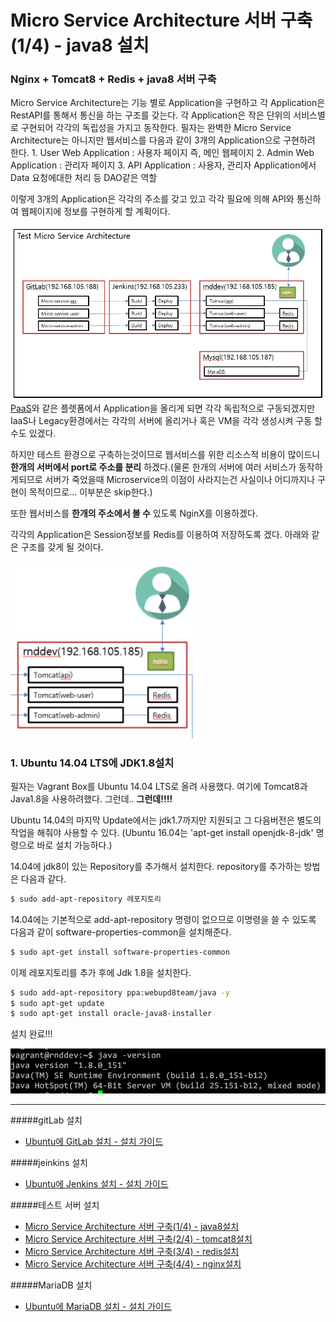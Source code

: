 Micro Service Architecture 서버 구축(1/4) - java8 설치
======================================================

### Nginx + Tomcat8 + Redis + java8 서버 구축

Micro Service Architecture는 기능 별로 Application을 구현하고 각 Application은 RestAPI를 통해서 통신을 하는 구조를 갖는다. 각 Application은 작은 단위의 서비스별로 구현되어 각각의 독립성을 가지고 동작한다. 필자는 완벽한 Micro Service Architecture는 아니지만 웹서비스를 다음과 같이 3개의 Application으로 구현하려 한다. 1. User Web Application : 사용자 페이지 즉, 메인 웹페이지 2. Admin Web Application : 관리자 페이지 3. API Application : 사용자, 관리자 Application에서 Data 요청에대한 처리 등 DAO같은 역할

이렇게 3개의 Application은 각각의 주소를 갖고 있고 각각 필요에 의해 API와 통신하여 웹페이지에 정보를 구현하게 할 계획이다.

!['전체 Architecture'](../img/architecture.PNG)[PaaS](https://cloudfoundry.org)와 같은 플렛폼에서 Application을 올리게 되면 각각 독립적으로 구동되겠지만 IaaS나 Legacy환경에서는 각각의 서버에 올리거나 혹은 VM을 각각 생성시켜 구동 할 수도 있겠다.

하지만 테스트 환경으로 구축하는것이므로 웹서비스를 위한 리소스적 비용이 많이드니 **한개의 서버에서 port로 주소를 분리** 하겠다.(물론 한개의 서버에 여러 서비스가 동작하게되므로 서버가 죽었을때 Microservice의 이점이 사라지는건 사실이나 어디까지나 구현이 목적이므로... 이부분은 skip한다.)

또한 웹서비스를 **한개의 주소에서 볼 수** 있도록 NginX를 이용하겠다.

각각의 Application은 Session정보를 Redis를 이용하여 저장하도록 겠다. 아래와 같은 구조를 갖게 될 것이다.

<img src='../img/msa.PNG' width='300px'></img>

### 1. Ubuntu 14.04 LTS에 JDK1.8설치

필자는 Vagrant Box를 Ubuntu 14.04 LTS로 올려 사용했다. 여기에 Tomcat8과 Java1.8을 사용하려했다. 그런데.. **그런데!!!!**

Ubuntu 14.04의 마지막 Update에서는 jdk1.7까지만 지원되고 그 다음버전은 별도의 작업을 해줘야 사용할 수 있다. (Ubuntu 16.04는 'apt-get install openjdk-8-jdk' 명령으로 바로 설치 가능하다.)

14.04에 jdk8이 있는 Repository를 추가해서 설치한다. repository를 추가하는 방법은 다음과 같다.

```sh
$ sudo add-apt-repository 레포지토리
```

14.04에는 기본적으로 add-apt-repository 명령이 없으므로 이명령을 쓸 수 있도록 다음과 같이 software-properties-common을 설치해준다.

```sh
$ sudo apt-get install software-properties-common
```

이제 레포지토리를 추가 후에 Jdk 1.8을 설치한다.

```sh
$ sudo add-apt-repository ppa:webupd8team/java -y
$ sudo apt-get update
$ sudo apt-get install oracle-java8-installer
```

설치 완료!!!

!['java version'](../img/javav.png)

---

#####gitLab 설치

-	[Ubuntu에 GitLab 설치 - 설치 가이드](../gitlab/README.md)

#####jeinkins 설치

-	[Ubuntu에 Jenkins 설치 - 설치 가이드](../jenkins/README.md)

#####테스트 서버 설치

-	[Micro Service Architecture 서버 구축(1/4) - java8설치](../web_server/README.md)
-	[Micro Service Architecture 서버 구축(2/4) - tomcat8설치](../web_server/tomcat.md)
-	[Micro Service Architecture 서버 구축(3/4) - redis설치 ](../web_server/redis.md)
-	[Micro Service Architecture 서버 구축(4/4) - nginx설치 ](../web_server/nginx.md)

#####MariaDB 설치

-	[Ubuntu에 MariaDB 설치 - 설치 가이드](../mariadb/README.md)
